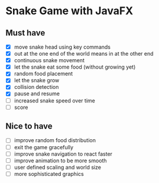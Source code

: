 # Snake Game with JavaFX

## Must have
- [x] move snake head using key commands
- [x] out at the one end of the world means in at the other end
- [x] continuous snake movement
- [x] let the snake eat some food (without growing yet)
- [x] random food placement
- [x] let the snake grow
- [x] collision detection
- [x] pause and resume
- [ ] increased snake speed over time
- [ ] score

## Nice to have
- [ ] improve random food distribution
- [ ] exit the game gracefully
- [ ] improve snake navigation to react faster
- [ ] improve animation to be more smooth
- [ ] user defined scaling and world size
- [ ] more sophisticated graphics

